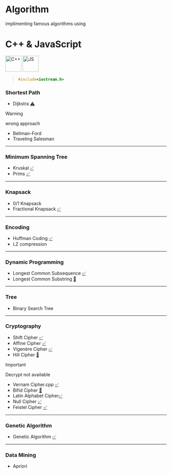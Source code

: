 # Algorithm

implimenting famous algorithms using 

# C++ & JavaScript 

<div align="left">
<img src="https://cdn.jsdelivr.net/gh/devicons/devicon@latest/icons/cplusplus/cplusplus-original.svg" height="50px" alt="C++" />

<img src="https://cdn.jsdelivr.net/gh/devicons/devicon@latest/icons/javascript/javascript-original.svg" height="50px" alt="JS" />
          
</div>



> ``` c++
> #include<iostream.h>
> ```


### Shortest Path
  - Dijkstra [:warning:](Dijkstra.cpp)

> [!WARNING] 
> wrong approach 

  - Bellman-Ford
  - Traveling Salesman
---

### Minimum Spanning Tree
  - Kruskal [:white_check_mark:](Kruskal.cpp)
  - Prims   [:white_check_mark:](Prims.cpp)
---

### Knapsack
  - 0/1 Knapsack
  - Fractional Knapsack  [:white_check_mark:](Knapsack%20Fractional.cpp)
---

### Encoding 
  - Huffman Coding [:white_check_mark:](Huffman%20Coding.cpp)
  - LZ compression 
---

### Dynamic Programming
  - Longest Common Subsequence [:white_check_mark:](Longest%20Common%20Subsequence.cpp)
  - Longest Common Substring [:construction:](Longest%20Common%20Substring.cpp)


---

### Tree
  - Binary Search Tree

---

### Cryptography 
  - Shift Cipher    [:white_check_mark:](Shift%20Cipher.cpp)
  - Affine Cipher   [:white_check_mark:](Affine%20Cipher.cpp)
  - Vigenère Cipher [:white_check_mark:](Vigenère%20Cipher.cpp)
- Hill Cipher [:construction:](Hill%20Cipher.cpp)
> [!IMPORTANT] 
> Decrypt not available 

- Vernam Cipher.cpp [:white_check_mark:](Vernam%20Cipher.cpp)
- Bifid Cipher [:construction:](Bifid%20Cipher.cpp)
- Latin Alphabet Cipher[:white_check_mark:](Latin%20Alphabet%20Cipher.cpp)
- Null Cipher [:white_check_mark:](Null%20Cipher.cpp)
- Feistel Cipher [:white_check_mark:](Feistel%20Cipher.js)






---
### Genetic Algorithm 
- Genetic Algorithm    [:white_check_mark:](Genetic_Algo.js)


---
### Data Mining 
- Apriori




<!--


___
- Binary Tree
- Tree Travarsal
- Expression Tree
- Insert / Delete in Binary Search Tree
- Duplicate Data Removal 
- Kruskal 
- Prims 
- Dijkstra
___
-->
